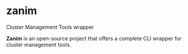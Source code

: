 # zanim
 Cluster Management Tools wrapper

**Zanim** is an open-source project that offers a complete CLI wrapper for cluster management tools. 
